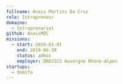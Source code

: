 ```yaml
---
fullname: Anais Martins Da Cruz
role: Intrapreneur
domaine:
  - Intraprenariat
github: AnaisMDC
missions:
  - start: 2019-01-01
    end: 2019-06-30
    status: admin
    employer: DRDJSCS Auvergne Rhone-Alpes
startups:
  - domifa
---
```

